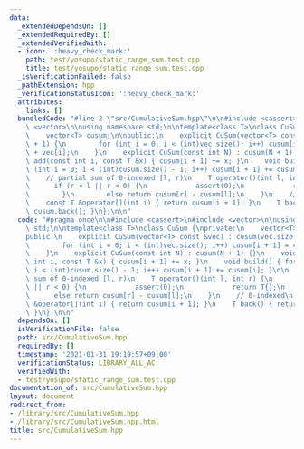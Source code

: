 ```yaml
---
data:
  _extendedDependsOn: []
  _extendedRequiredBy: []
  _extendedVerifiedWith:
  - icon: ':heavy_check_mark:'
    path: test/yosupo/static_range_sum.test.cpp
    title: test/yosupo/static_range_sum.test.cpp
  _isVerificationFailed: false
  _pathExtension: hpp
  _verificationStatusIcon: ':heavy_check_mark:'
  attributes:
    links: []
  bundledCode: "#line 2 \"src/CumulativeSum.hpp\"\n\n#include <cassert>\n#include\
    \ <vector>\n\nusing namespace std;\n\ntemplate<class T>\nclass CuSum {\nprivate:\n\
    \    vector<T> cusum;\n\npublic:\n    explicit CuSum(vector<T> const &vec) : cusum(vec.size()\
    \ + 1) {\n        for (int i = 0; i < (int)vec.size(); i++) cusum[i + 1] = cusum[i]\
    \ + vec[i];\n    }\n    explicit CuSum(const int N) : cusum(N + 1) {}\n    void\
    \ add(const int i, const T &x) { cusum[i + 1] += x; }\n    void build() { for\
    \ (int i = 0; i < (int)cusum.size() - 1; i++) cusum[i + 1] += cusum[i]; }\n\n\
    \    // partial sum of 0-indexed [l, r)\n    T operator()(int l, int r) {\n  \
    \      if (r < l || r < 0) {\n            assert(0);\n            return T{};\n\
    \        }\n        else return cusum[r] - cusum[l];\n    }\n    // 0-indexed\n\
    \    const T &operator[](int i) { return cusum[i + 1]; }\n    T back() { return\
    \ cusum.back(); }\n};\n\n"
  code: "#pragma once\n\n#include <cassert>\n#include <vector>\n\nusing namespace\
    \ std;\n\ntemplate<class T>\nclass CuSum {\nprivate:\n    vector<T> cusum;\n\n\
    public:\n    explicit CuSum(vector<T> const &vec) : cusum(vec.size() + 1) {\n\
    \        for (int i = 0; i < (int)vec.size(); i++) cusum[i + 1] = cusum[i] + vec[i];\n\
    \    }\n    explicit CuSum(const int N) : cusum(N + 1) {}\n    void add(const\
    \ int i, const T &x) { cusum[i + 1] += x; }\n    void build() { for (int i = 0;\
    \ i < (int)cusum.size() - 1; i++) cusum[i + 1] += cusum[i]; }\n\n    // partial\
    \ sum of 0-indexed [l, r)\n    T operator()(int l, int r) {\n        if (r < l\
    \ || r < 0) {\n            assert(0);\n            return T{};\n        }\n  \
    \      else return cusum[r] - cusum[l];\n    }\n    // 0-indexed\n    const T\
    \ &operator[](int i) { return cusum[i + 1]; }\n    T back() { return cusum.back();\
    \ }\n};\n\n"
  dependsOn: []
  isVerificationFile: false
  path: src/CumulativeSum.hpp
  requiredBy: []
  timestamp: '2021-01-31 19:19:57+09:00'
  verificationStatus: LIBRARY_ALL_AC
  verifiedWith:
  - test/yosupo/static_range_sum.test.cpp
documentation_of: src/CumulativeSum.hpp
layout: document
redirect_from:
- /library/src/CumulativeSum.hpp
- /library/src/CumulativeSum.hpp.html
title: src/CumulativeSum.hpp
---
```

